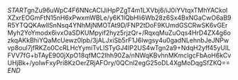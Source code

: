 $START$gnZu96uWpC4F6NNcAClJiHpPZgT4m1LXVbj6/iJ0iYVtqxTMhYACkolXZxrEOGmFtN15nH6xPwxmWBLe/y6K1IQbHli6Wb28z6Sx4BxNGaCwO6aB9R5YTQQKAwIlSnNsq4YNhMjNMOTAt9D/FNP2tDoF9KUmdGSCRwSK6vGErMyh2YoYmodx6ivxOaSDKUMpyif2hyz5rjzQr+/RqxqMuZuOqs4HrD4ZX4g6ozkqAKkBhiYQaMcUewz0lpb/3jALJxiSb5rF1J6lwgsy4u0gadNLehnbJeJNPwvp8oul7jfRKZo0CcRLHcYymiTvLlSTyGJ4IP2US4wTgn2a9+NdqH2yff45yUILFVV7fG+bTAyE900jXpO18qfMC2Ihh90Za/nNWqKBvhnMKmclgcFbAoH6kCvUHjBk+/yoIwFxyPri8KzOerZRjAFOry/0QCnl2egG25oDL4XgMoDqgSfZKQ==$END$
